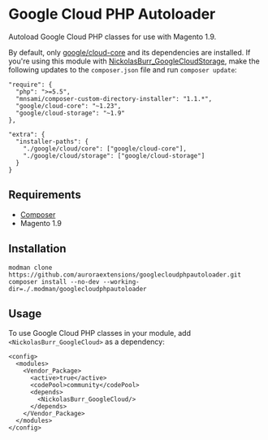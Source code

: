 # Google Cloud PHP Autoloader

Autoload Google Cloud PHP classes for use with Magento 1.9.

By default, only [google/cloud-core](https://packagist.org/packages/google/cloud-core) and its dependencies
are installed. If you're using this module with [NickolasBurr\_GoogleCloudStorage](https://github.com/auroraextensions/NickolasBurr_GoogleCloudStorage),
make the following updates to the `composer.json` file and run `composer update`:

```
"require": {
  "php": ">=5.5",
  "mnsami/composer-custom-directory-installer": "1.1.*",
  "google/cloud-core": "~1.23",
  "google/cloud-storage": "~1.9"
},
```

```
"extra": {
  "installer-paths": {
    "./google/cloud/core": ["google/cloud-core"],
    "./google/cloud/storage": ["google/cloud-storage"]
  }
}
```

## Requirements

+ [Composer](https://getcomposer.org)
+ Magento 1.9

## Installation

```
modman clone https://github.com/auroraextensions/googlecloudphpautoloader.git
composer install --no-dev --working-dir=./.modman/googlecloudphpautoloader
```

## Usage

To use Google Cloud PHP classes in your module, add `<NickolasBurr_GoogleCloud>` as a dependency:

```
<config>
  <modules>
    <Vendor_Package>
      <active>true</active>
      <codePool>community</codePool>
      <depends>
        <NickolasBurr_GoogleCloud/>
      </depends>
    </Vendor_Package>
  </modules>
</config>
```
